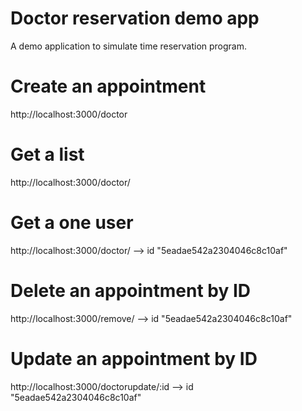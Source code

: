 # Doctor reservation demo app
A demo application to simulate time reservation program.

# Create an appointment
http://localhost:3000/doctor

# Get a list
http://localhost:3000/doctor/

# Get a one user
http://localhost:3000/doctor/ --> id "5eadae542a2304046c8c10af"

# Delete an appointment by ID
http://localhost:3000/remove/ --> id "5eadae542a2304046c8c10af"

# Update an appointment by ID
http://localhost:3000/doctorupdate/:id --> id "5eadae542a2304046c8c10af"


